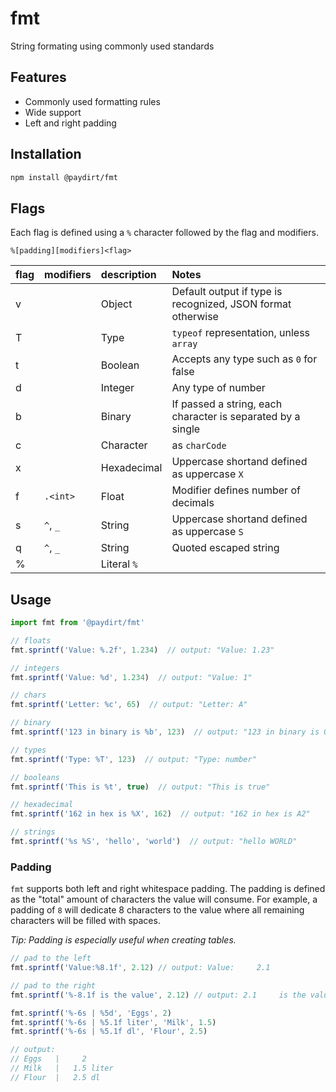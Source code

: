 # fmt
String formating using commonly used standards

## Features

- Commonly used formatting rules
- Wide support
- Left and right padding

## Installation

```bash
npm install @paydirt/fmt
```

## Flags

Each flag is defined using a `%` character followed by the flag and modifiers.

```
%[padding][modifiers]<flag>
```

|flag|modifiers|description|Notes|
|----|:--------|:----------|:----|
|v||Object|Default output if type is recognized, JSON format otherwise|
|T||Type|`typeof` representation, unless `array`|
|t||Boolean|Accepts any type such as `0` for false|
|d||Integer|Any type of number|
|b||Binary|If passed a string, each character is separated by a single ` `|
|c||Character|as `charCode`|
|x||Hexadecimal|Uppercase shortand defined as uppercase `X`|
|f|`.<int>`|Float|Modifier defines number of decimals|
|s|`^`, `_`|String|Uppercase shortand defined as uppercase `S`|
|q|`^`, `_`|String|Quoted escaped string|
|%||Literal `%`||


## Usage

```javascript
import fmt from '@paydirt/fmt'

// floats
fmt.sprintf('Value: %.2f', 1.234)  // output: "Value: 1.23"

// integers
fmt.sprintf('Value: %d', 1.234)  // output: "Value: 1"

// chars
fmt.sprintf('Letter: %c', 65)  // output: "Letter: A"

// binary
fmt.sprintf('123 in binary is %b', 123)  // output: "123 in binary is 01111011"

// types
fmt.sprintf('Type: %T', 123)  // output: "Type: number"

// booleans
fmt.sprintf('This is %t', true)  // output: "This is true"

// hexadecimal
fmt.sprintf('162 in hex is %X', 162)  // output: "162 in hex is A2"

// strings
fmt.sprintf('%s %S', 'hello', 'world')  // output: "hello WORLD"
```

### Padding

`fmt` supports both left and right whitespace padding. The padding is defined as
the "total" amount of characters the value will consume. For example, a padding
of `8` will dedicate 8 characters to the value where all remaining characters
will be filled with spaces.

_Tip: Padding is especially useful when creating tables._

```javascript
// pad to the left
fmt.sprintf('Value:%8.1f', 2.12) // output: Value:     2.1

// pad to the right
fmt.sprintf('%-8.1f is the value', 2.12) // output: 2.1     is the value
```

```javascript
fmt.sprintf('%-6s | %5d', 'Eggs', 2)
fmt.sprintf('%-6s | %5.1f liter', 'Milk', 1.5)
fmt.sprintf('%-6s | %5.1f dl', 'Flour', 2.5)

// output:
// Eggs   |     2
// Milk   |   1.5 liter
// Flour  |   2.5 dl
```
